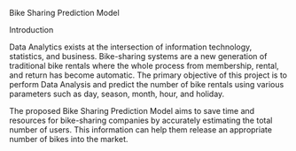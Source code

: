 Bike Sharing Prediction Model

Introduction

Data Analytics exists at the intersection of information technology, statistics, and business. Bike-sharing systems are a new generation 
of traditional bike rentals where the whole process from membership, rental, and return has become automatic. The primary objective of 
this project is to perform Data Analysis and predict the number of bike rentals using various parameters such as day, season, month, hour, 
and holiday.

The proposed Bike Sharing Prediction Model aims to save time and resources for bike-sharing companies by accurately estimating the total 
number of users. This information can help them release an appropriate number of bikes into the market.

